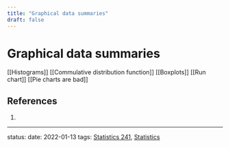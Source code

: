 ```yaml
---
title: "Graphical data summaries"
draft: false
---
```

# Graphical data summaries

[[Histograms]]
[[Commulative distribution function]]
[[Boxplots]]
[[Run chart]]
[[Pie charts are bad]]
## References
1. 

---
status:
date: 2022-01-13
tags: [Statistics 241](Statistics%20241.md), [Statistics](Statistics)